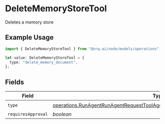 # DeleteMemoryStoreTool

Deletes a memory store

## Example Usage

```typescript
import { DeleteMemoryStoreTool } from "@orq-ai/node/models/operations";

let value: DeleteMemoryStoreTool = {
  type: "delete_memory_document",
};
```

## Fields

| Field                                                                                                                                                                                | Type                                                                                                                                                                                 | Required                                                                                                                                                                             | Description                                                                                                                                                                          |
| ------------------------------------------------------------------------------------------------------------------------------------------------------------------------------------ | ------------------------------------------------------------------------------------------------------------------------------------------------------------------------------------ | ------------------------------------------------------------------------------------------------------------------------------------------------------------------------------------ | ------------------------------------------------------------------------------------------------------------------------------------------------------------------------------------ |
| `type`                                                                                                                                                                               | [operations.RunAgentRunAgentRequestToolAgentsRequestRequestBodySettingsTools8Type](../../models/operations/runagentrunagentrequesttoolagentsrequestrequestbodysettingstools8type.md) | :heavy_check_mark:                                                                                                                                                                   | N/A                                                                                                                                                                                  |
| `requiresApproval`                                                                                                                                                                   | *boolean*                                                                                                                                                                            | :heavy_minus_sign:                                                                                                                                                                   | N/A                                                                                                                                                                                  |